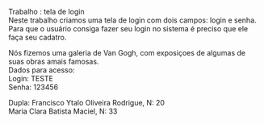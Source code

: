 Trabalho : tela de login                                                                                                                                                                                                       
Neste trabalho criamos uma tela de login com dois campos: login e senha.                                                                                                                                                       
Para que o  usuário consiga fazer seu login no sistema é preciso que  ele faça seu cadatro.

Nós fizemos  uma galeria de Van Gogh, com exposiçoes de algumas de suas obras amais famosas.                                                                                                                                   
Dados para acesso:                                                                                                                                                                                                             
Login: TESTE                                                                                                                                                                                                                   
Senha: 123456

Dupla: Francisco Ytalo Oliveira Rodrigue, N: 20                                                                                                                                                                                   
Maria Clara Batista Maciel, N: 33
